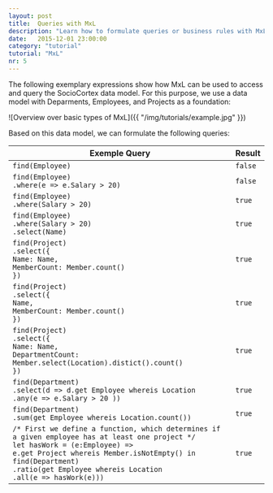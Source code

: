 ```yaml
---
layout: post
title:  Queries with MxL
description: "Learn how to formulate queries or business rules with MxL."
date:   2015-12-01 23:00:00
category: "tutorial"
tutorial: "MxL"
nr: 5
---
```


The following exemplary expressions show how MxL can be used to access and query the SocioCortex data model. For this purpose, we use a data model with Deparments, Employees, and Projects as a foundation:

![Overview over basic types of MxL]({{ "/img/tutorials/example.jpg" }})

Based on this data model, we can formulate the following queries:

| Exemple Query                         | Result    |
| ---------------------------------------- | --------- |
| `find(Employee)`                              | `false`   |
| `find(Employee)`<br/>  `.where(e => e.Salary > 20)`                              | `false`   |
| `find(Employee)`<br/>  `.where(Salary > 20)`                              | `true`    |
| `find(Employee)`<br/>  `.where(Salary > 20)`<br/>  `.select(Name)`                    | `true`    |
| `find(Project)`<br/>  `.select({`<br/>    `Name: Name,`<br/>    `MemberCount: Member.count()`<br/>  `})`   | `true`    |
| `find(Project)`<br/>  `.select({`<br/>    `Name,`<br/>    `MemberCount: Member.count()`<br/>  `})`   | `true`    |
| `find(Project)`<br/>  `.select({`<br/>    `Name: Name,`<br/>    `DepartmentCount: Member.select(Location).distict().count()`<br/>  `})`   | `true`    |
| `find(Department)`<br/>  `.select(d => d.get Employee whereis Location`<br/>    `.any(e => e.Salary > 20 ))`  | `true`    |
| `find(Department)`<br/>  `.sum(get Employee whereis Location.count())`  | `true`    |
| `/* First we define a function, which determines if a given employee has at least one project */`<br/>`let hasWork = (e:Employee) =>`<br/>  `e.get Project whereis Member.isNotEmpty() in`<br/>  `find(Department)`<br/>  `.ratio(get Employee whereis Location`<br/>    `.all(e => hasWork(e)))`  | `true`    |